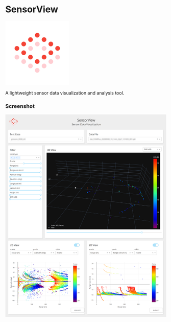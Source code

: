 # SensorView

<img src="./assets/sensorview.svg" alt="logo" width="200"/>

A lightweight sensor data visualization and analysis tool.

### Screenshot

![](.\assets\screenshot.png)